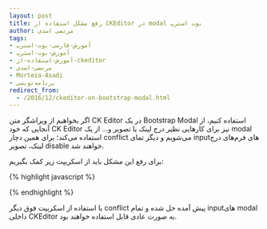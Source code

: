 ```yaml
---
layout: post
title: رفع مشکل استفاده از CKEditor در modal بوت استرپ
author: مرتضی اسدی
tags:
- آموزش-فارسی-بوت-استرپ
- آموزش-بوت-استرپ
- آموزش-استفاده-از-ckeditor
- مرتضی-اسدی
- Morteza-Asadi
- برنامه‌نویسی
redirect_from: 
  - /2016/12/ckeditor-on-bootstrap-modal.html
---
```


اگر بخواهیم از ویراشگر متن CK Editor در یک Bootstrap Modal استفاده کنیم، از آنجایی که خود CK Editor نیز برای کارهایی نظیر درج لینک یا تصویر و... از یک modal استفاده می‌کند؛ برای همین دچار conflict می‌شویم و دیگر تمای inputهای فرم‌های درج لینک، تصویر disable خواهند شد.

برای رفع این مشکل باید از اسکریپت زیر کمک بگیریم:

{% highlight javascript %}
<script>  
$.fn.modal.Constructor.prototype.enforceFocus = function () {  
    var $modalElement = this.$element;  
    $(document).on('focusin.modal', function (e) {  
        var $parent = $(e.target.parentNode);  
        if ($modalElement\[0\] !== e.target && !$modalElement.has(e.target).length  
            &&  
            !$parent.hasClass('cke\_dialog\_ui\_input\_select') && !$parent.hasClass('cke\_dialog\_ui\_input\_text')) {  
            $modalElement.focus()  
        }  
    })  
};  
</script>
{% endhighlight %}

با استفاده از اسکریپت فوق دیگر conflict پیش آمده حل شده و تمام inputهای modal داخلی CKEditor به صورت عادی قابل استفاده خواهند بود.
